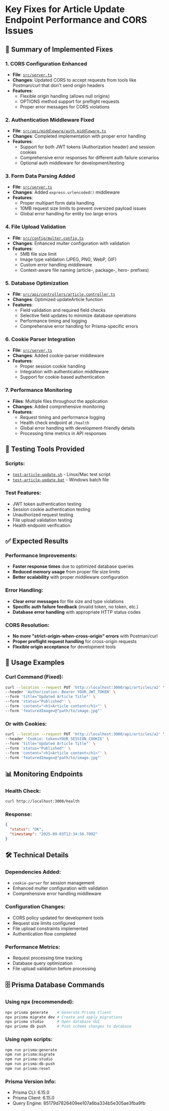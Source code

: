 # Key Fixes for Article Update Endpoint Performance and CORS Issues

## 🔧 **Summary of Implemented Fixes**

### 1. **CORS Configuration Enhanced**
- **File**: [`src/server.ts`](src/server.ts:24)
- **Changes**: Updated CORS to accept requests from tools like Postman/curl that don't send origin headers
- **Features**: 
  - Flexible origin handling (allows null origins)
  - OPTIONS method support for preflight requests
  - Proper error messages for CORS violations

### 2. **Authentication Middleware Fixed**
- **File**: [`src/api/middleware/auth.middleware.ts`](src/api/middleware/auth.middleware.ts:14)
- **Changes**: Completed implementation with proper error handling
- **Features**:
  - Support for both JWT tokens (Authorization header) and session cookies
  - Comprehensive error responses for different auth failure scenarios
  - Optional auth middleware for development/testing

### 3. **Form Data Parsing Added**
- **File**: [`src/server.ts`](src/server.ts:41)
- **Changes**: Added `express.urlencoded()` middleware
- **Features**:
  - Proper multipart form data handling
  - 10MB request size limits to prevent oversized payload issues
  - Global error handling for entity too large errors

### 4. **File Upload Validation**
- **File**: [`src/config/multer.config.ts`](src/config/multer.config.ts:34)
- **Changes**: Enhanced multer configuration with validation
- **Features**:
  - 5MB file size limit
  - Image type validation (JPEG, PNG, WebP, GIF)
  - Custom error handling middleware
  - Context-aware file naming (article-, package-, hero- prefixes)

### 5. **Database Optimization**
- **File**: [`src/api/controllers/article.controller.ts`](src/api/controllers/article.controller.ts:140)
- **Changes**: Optimized updateArticle function
- **Features**:
  - Field validation and required field checks
  - Selective field updates to minimize database operations
  - Performance timing and logging
  - Comprehensive error handling for Prisma-specific errors

### 6. **Cookie Parser Integration**
- **File**: [`src/server.ts`](src/server.ts:36)
- **Changes**: Added cookie-parser middleware
- **Features**:
  - Proper session cookie handling
  - Integration with authentication middleware
  - Support for cookie-based authentication

### 7. **Performance Monitoring**
- **Files**: Multiple files throughout the application
- **Changes**: Added comprehensive monitoring
- **Features**:
  - Request timing and performance logging
  - Health check endpoint at `/health`
  - Global error handling with development-friendly details
  - Processing time metrics in API responses

## 🚀 **Testing Tools Provided**

### Scripts:
- [`test-article-update.sh`](test-article-update.sh:1) - Linux/Mac test script
- [`test-article-update.bat`](test-article-update.bat:1) - Windows batch file

### Test Features:
- JWT token authentication testing
- Session cookie authentication testing  
- Unauthorized request testing
- File upload validation testing
- Health endpoint verification

## ✅ **Expected Results**

### Performance Improvements:
- **Faster response times** due to optimized database queries
- **Reduced memory usage** from proper file size limits
- **Better scalability** with proper middleware configuration

### Error Handling:
- **Clear error messages** for file size and type violations
- **Specific auth failure feedback** (invalid token, no token, etc.)
- **Database error handling** with appropriate HTTP status codes

### CORS Resolution:
- **No more "strict-origin-when-cross-origin" errors** with Postman/curl
- **Proper preflight request handling** for cross-origin requests
- **Flexible origin acceptance** for development tools

## 🔄 **Usage Examples**

### Curl Command (Fixed):
```bash
curl --location --request PUT 'http://localhost:3000/api/articles/a2' \
--header 'Authorization: Bearer YOUR_JWT_TOKEN' \
--form 'title="Updated Article Title"' \
--form 'status="Published"' \
--form 'content="<h1>Article content</h1>"' \
--form 'featuredImage=@"path/to/image.jpg"'
```

### Or with Cookies:
```bash
curl --location --request PUT 'http://localhost:3000/api/articles/a2' \
--header 'Cookie: token=YOUR_SESSION_COOKIE' \
--form 'title="Updated Article Title"' \
--form 'status="Published"' \
--form 'content="<h1>Article content</h1>"' \
--form 'featuredImage=@"path/to/image.jpg"'
```

## 📊 **Monitoring Endpoints**

### Health Check:
```bash
curl http://localhost:3000/health
```

### Response:
```json
{
  "status": "OK",
  "timestamp": "2025-09-03T12:34:56.789Z"
}
```

## 🛠️ **Technical Details**

### Dependencies Added:
- `cookie-parser` for session management
- Enhanced multer configuration with validation
- Comprehensive error handling middleware

### Configuration Changes:
- CORS policy updated for development tools
- Request size limits configured
- File upload constraints implemented
- Authentication flow completed

### Performance Metrics:
- Request processing time tracking
- Database query optimization
- File upload validation before processing

## 🗄️ **Prisma Database Commands**

### Using npx (recommended):
```bash
npx prisma generate    # Generate Prisma Client
npx prisma migrate dev # Create and apply migrations
npx prisma studio      # Open database GUI
npx prisma db push     # Push schema changes to database
```

### Using npm scripts:
```bash
npm run prisma:generate
npm run prisma:migrate
npm run prisma:studio
npm run prisma:db-push
npm run prisma:reset
```

### Prisma Version Info:
- Prisma CLI: 6.15.0
- Prisma Client: 6.15.0
- Query Engine: 85179d7826409ee107a6ba334b5e305ae3fba9fb